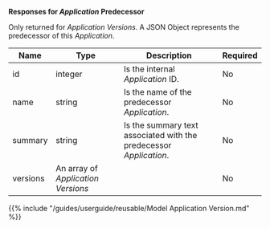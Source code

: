 **Responses for _Application_ Predecessor**

Only returned for _Application Versions_. A JSON Object represents the predecessor of this _Application_.

| Name     | Type                                 | Description                                                        | Required |
|----------|--------------------------------------|--------------------------------------------------------------------|----------|
| id       | integer                              | Is the internal _Application_ ID.                                  | No       |
| name     | string                               | Is the name of the predecessor _Application_.                      | No       |
| summary  | string                               | Is the summary text associated with the predecessor _Application_. | No       |
| versions | An array of _Application Versions_  |                                                                    | No       |

{{% include "/guides/userguide/reusable/Model Application Version.md" %}}
